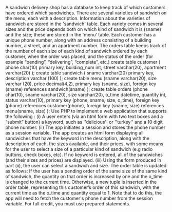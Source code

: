 A sandwich delivery shop has a database to keep track of which customers have ordered which sandwiches. There are several varieties of sandwich on the menu, each with a description. Information about the varieties of sandwich are stored in the 'sandwich' table. Each variety comes in several sizes and the price depends both on which kind of sandwich it is (sname) and the size; these are stored in the 'menu' table. Each customer has a unique phone number, along with an address consisting of a building number, a street, and an apartment number. The orders table keeps track of the number of each size of each kind of sandwich ordered by each customer, when the order was placed, and the status of the order (for example “pending”, “delivering”, “complete”, etc.)
create table customer ( phone char(10) primary key, building_num int,
street varchar(20),
apartment varchar(20) );
create table sandwich ( sname varchar(20) primary key, description varchar (100)
);
create table menu (sname varchar(20),
size varchar (20),
price decimal(4,2),
primary key (sname, size),
foreign key (sname) references sandwich(sname)
);
create table orders (phone char(10),
sname varchar(20),
size varchar(20),
o_time datetime,
quantity int,
status varchar(10),
primary key (phone, sname, size, o_time),
foreign key (phone) references customer(phone), foreign key (sname, size) references menu(sname, size)
);
Use PHP to implement a web application that supports the following :
(i) A user enters (via an html form with two text boxes and a “submit” button) a keyword, such as ''delicious'' or ''turkey'' and a 10 digit phone number.
(ii) The app initiates a session and stores the phone number as a session variable. The app creates an html form displaying all sandwiches that have the keyword in the description, along with the description of each, the sizes available, and their prices, with some means for the user to select a size of a particular kind of sandwich (e.g radio buttons, check boxes, etc). If no keyword is entered, all of the sandwiches (and their sizes and prices) are displayed. (iii) Using the form produced in part (ii), the user can select a sandwich and size. The order table is updated as follows:
If the user has a pending order of the same size of the same kind of sandwich,
the quantity on that order is increased by one and the o_time is changed to the current time.
Otherwise, a new tuple is inserted in the order table, representing this customer’s order of this sandwich, with the current time as the o_time and quantity equal to 1. Note that to do this, the app will need to fetch the customer's phone number from the session variable.
For full credit, you must use prepared statements.
